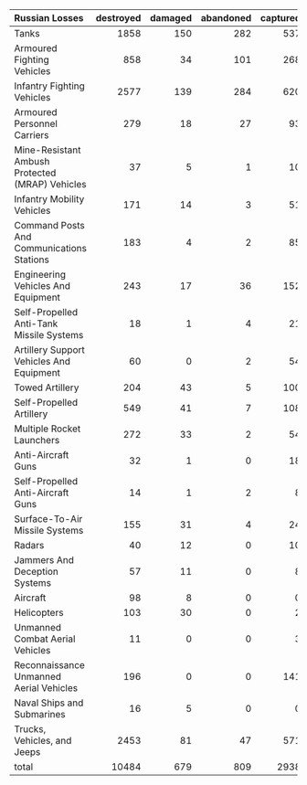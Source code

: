 | Russian Losses                                   |   destroyed |   damaged |   abandoned |   captured |   total |
|:-------------------------------------------------|------------:|----------:|------------:|-----------:|--------:|
| Tanks                                            |        1858 |       150 |         282 |        537 |    2827 |
| Armoured Fighting Vehicles                       |         858 |        34 |         101 |        268 |    1261 |
| Infantry Fighting Vehicles                       |        2577 |       139 |         284 |        620 |    3620 |
| Armoured Personnel Carriers                      |         279 |        18 |          27 |         93 |     417 |
| Mine-Resistant Ambush Protected  (MRAP) Vehicles |          37 |         5 |           1 |         10 |      53 |
| Infantry Mobility Vehicles                       |         171 |        14 |           3 |         51 |     239 |
| Command Posts And Communications Stations        |         183 |         4 |           2 |         85 |     274 |
| Engineering Vehicles And Equipment               |         243 |        17 |          36 |        152 |     448 |
| Self-Propelled Anti-Tank Missile Systems         |          18 |         1 |           4 |         21 |      44 |
| Artillery Support Vehicles And Equipment         |          60 |         0 |           2 |         54 |     116 |
| Towed Artillery                                  |         204 |        43 |           5 |        100 |     352 |
| Self-Propelled Artillery                         |         549 |        41 |           7 |        108 |     705 |
| Multiple Rocket Launchers                        |         272 |        33 |           2 |         54 |     361 |
| Anti-Aircraft Guns                               |          32 |         1 |           0 |         18 |      51 |
| Self-Propelled Anti-Aircraft Guns                |          14 |         1 |           2 |          8 |      25 |
| Surface-To-Air Missile Systems                   |         155 |        31 |           4 |         24 |     214 |
| Radars                                           |          40 |        12 |           0 |         10 |      62 |
| Jammers And Deception Systems                    |          57 |        11 |           0 |          8 |      76 |
| Aircraft                                         |          98 |         8 |           0 |          0 |     106 |
| Helicopters                                      |         103 |        30 |           0 |          2 |     135 |
| Unmanned Combat Aerial Vehicles                  |          11 |         0 |           0 |          3 |      14 |
| Reconnaissance Unmanned Aerial Vehicles          |         196 |         0 |           0 |        141 |     337 |
| Naval Ships and Submarines                       |          16 |         5 |           0 |          0 |      21 |
| Trucks, Vehicles, and Jeeps                      |        2453 |        81 |          47 |        571 |    3152 |
| total                                            |       10484 |       679 |         809 |       2938 |   14910 |